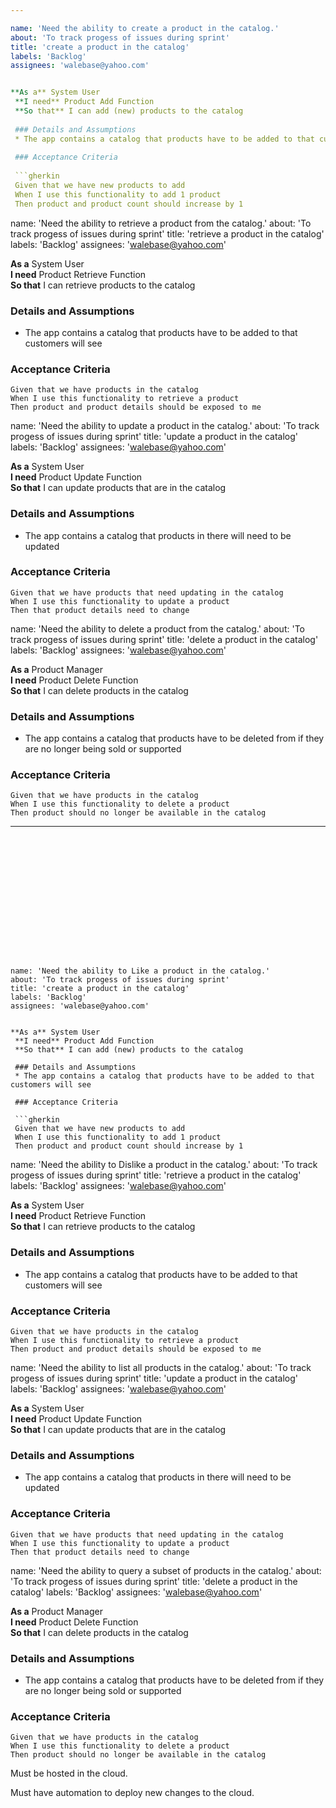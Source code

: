 ```yaml
---

name: 'Need the ability to create a product in the catalog.'
about: 'To track progess of issues during sprint'
title: 'create a product in the catalog'
labels: 'Backlog'
assignees: 'walebase@yahoo.com'


**As a** System User  
 **I need** Product Add Function  
 **So that** I can add (new) products to the catalog  
   
 ### Details and Assumptions
 * The app contains a catalog that products have to be added to that customers will see
   
 ### Acceptance Criteria  
   
 ```gherkin
 Given that we have new products to add
 When I use this functionality to add 1 product
 Then product and product count should increase by 1
 ```


name: 'Need the ability to retrieve a product from the catalog.'
about: 'To track progess of issues during sprint'
title: 'retrieve a product in the catalog'
labels: 'Backlog'
assignees: 'walebase@yahoo.com'


**As a** System User  
 **I need** Product Retrieve Function  
 **So that** I can retrieve products to the catalog  
   
 ### Details and Assumptions
 * The app contains a catalog that products have to be added to that customers will see
   
 ### Acceptance Criteria  
   
 ```gherkin
 Given that we have products in the catalog
 When I use this functionality to retrieve a product
 Then product and product details should be exposed to me
 ```

name: 'Need the ability to update a product in the catalog.'
about: 'To track progess of issues during sprint'
title: 'update a product in the catalog'
labels: 'Backlog'
assignees: 'walebase@yahoo.com'


**As a** System User  
 **I need** Product Update Function  
 **So that** I can update products that are in the catalog  
   
 ### Details and Assumptions
 * The app contains a catalog that products in there will need to be updated
   
 ### Acceptance Criteria  
   
 ```gherkin
 Given that we have products that need updating in the catalog
 When I use this functionality to update a product
 Then that product details need to change
 ```


name: 'Need the ability to delete a product from the catalog.'
about: 'To track progess of issues during sprint'
title: 'delete a product in the catalog'
labels: 'Backlog'
assignees: 'walebase@yahoo.com'


**As a** Product Manager  
 **I need** Product Delete Function  
 **So that** I can delete products in the catalog  
   
 ### Details and Assumptions
 * The app contains a catalog that products have to be deleted from if they are no longer being sold or supported
   
 ### Acceptance Criteria  
   
 ```gherkin
 Given that we have products in the catalog
 When I use this functionality to delete a product
 Then product should no longer be available in the catalog
 ```

---
```















name: 'Need the ability to Like a product in the catalog.'
about: 'To track progess of issues during sprint'
title: 'create a product in the catalog'
labels: 'Backlog'
assignees: 'walebase@yahoo.com'


**As a** System User  
 **I need** Product Add Function  
 **So that** I can add (new) products to the catalog  
   
 ### Details and Assumptions
 * The app contains a catalog that products have to be added to that customers will see
   
 ### Acceptance Criteria  
   
 ```gherkin
 Given that we have new products to add
 When I use this functionality to add 1 product
 Then product and product count should increase by 1
 ```


name: 'Need the ability to Dislike a product in the catalog.'
about: 'To track progess of issues during sprint'
title: 'retrieve a product in the catalog'
labels: 'Backlog'
assignees: 'walebase@yahoo.com'


**As a** System User  
 **I need** Product Retrieve Function  
 **So that** I can retrieve products to the catalog  
   
 ### Details and Assumptions
 * The app contains a catalog that products have to be added to that customers will see
   
 ### Acceptance Criteria  
   
 ```gherkin
 Given that we have products in the catalog
 When I use this functionality to retrieve a product
 Then product and product details should be exposed to me
 ```

name: 'Need the ability to list all products in the catalog.'
about: 'To track progess of issues during sprint'
title: 'update a product in the catalog'
labels: 'Backlog'
assignees: 'walebase@yahoo.com'


**As a** System User  
 **I need** Product Update Function  
 **So that** I can update products that are in the catalog  
   
 ### Details and Assumptions
 * The app contains a catalog that products in there will need to be updated
   
 ### Acceptance Criteria  
   
 ```gherkin
 Given that we have products that need updating in the catalog
 When I use this functionality to update a product
 Then that product details need to change
 ```


name: 'Need the ability to query a subset of products in the catalog.'
about: 'To track progess of issues during sprint'
title: 'delete a product in the catalog'
labels: 'Backlog'
assignees: 'walebase@yahoo.com'


**As a** Product Manager  
 **I need** Product Delete Function  
 **So that** I can delete products in the catalog  
   
 ### Details and Assumptions
 * The app contains a catalog that products have to be deleted from if they are no longer being sold or supported
   
 ### Acceptance Criteria  
   
 ```gherkin
 Given that we have products in the catalog
 When I use this functionality to delete a product
 Then product should no longer be available in the catalog
 ```


Must be hosted in the cloud.

Must have automation to deploy new changes to the cloud.
